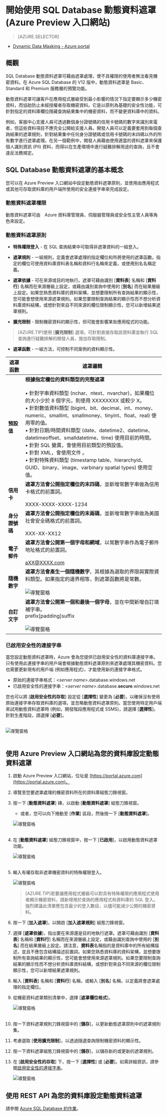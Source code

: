 <properties 
   pageTitle="開始使用 SQL Database 動態資料遮罩 (Azure Preview 入口網站)" 
   description="如何開始在 Azure Preview 入口網站中使用 SQL 資料庫動態資料遮罩" 
   services="sql-database" 
   documentationCenter="" 
   authors="nadavhelfman"
   manager="jeffreyg" 
   editor="v-romcal"/>

<tags
   ms.service="sql-database"
   ms.devlang="NA"
   ms.topic="article"
   ms.tgt_pltfrm="NA"
   ms.workload="data-services" 
   ms.date="04/02/2015"
   ms.author="nadavh; ronmat; v-romcal; sstein"/>

# 開始使用 SQL Database 動態資料遮罩 (Azure Preview 入口網站)

> [AZURE.SELECTOR]
- [Dynamic Data Masking - Azure portal](sql-database-dynamic-data-masking-get-started-portal.md)

## 概觀

SQL Database 動態資料遮罩可藉由遮罩處理，使不具權限的使用者無法看見機密資料。在 Azure SQL Database 的 V12 版中，動態資料遮罩是 Basic、Standard 和 Premium 服務層的預覽功能。

動態資料遮罩可讓客戶在應用程式層級受到最小影響的情況下指定要顯示多少機密資料，而協助防止未經授權者存取機密資料。它是以原則為基礎的安全性功能，可針對指定的資料庫欄位隱藏查詢結果集中的機密資料，而不變更資料庫中的資料。

例如，客服中心支援人員可透過數個身分證號碼的信用卡號碼的數字來識別來電者，但這些資料項目不應完全公開給支援人員。開發人員可以定義要套用到每個查詢結果的遮罩規則，針對結果集中任何身分證號碼或信用卡號碼的末四碼以外的所有數字進行遮罩處理。在另一個範例中，開發人員藉由使用適當的資料遮罩來保護個人識別資訊 (PII) 資料，而得以在生產環境中進行疑難排解用途的查詢，且不會違反法務規定。

## SQL Database 動態資料遮罩的基本概念

您可以在 Azure Preview 入口網站中設定動態資料遮罩原則，並使用由應用程式或其他可存取資料庫的用戶端所使用的安全連接字串來完成設定。

### 動態資料遮罩權限

動態資料遮罩可由　Azure 資料庫管理員、伺服器管理員或安全性主管人員等角色來設定。

### 動態資料遮罩原則

* **特殊權限登入** - 在 SQL 查詢結果中可取得非遮罩資料的一組登入。
  
* **遮罩規則** - 一組規則，定義會遮罩處理的指定欄位和所將使用的遮罩函數。指定的欄位可使用資料庫資料表名稱和資料行名稱來定義，或使用別名名稱定義。

* **遮罩依據** - 可在來源或目的地執行。遮罩可藉由識別 [**資料表**] 名稱和 [**資料行**] 名稱而在來源層級上設定，或藉由識別查詢中使用的 [**別名**] 而在結果層級上設定。如果您熟悉資料庫的資料架構，並想要限制所有查詢結果的顯示性，您可能會想使用來源遮罩規則。如果您要限制查詢結果的顯示性而不想分析資料庫資料結構，或想針對來自不同來源的欄位限制顯示性，您可以新增結果遮罩規則。
  
* **擴充限制** - 限制機密資料的顯示性，但可能會影響某些應用程式的功能。

>[AZURE.TIP]使用 [**擴充限制**] 選項，可針對直接存取該資料庫並執行 SQL 查詢進行疑難排解的開發人員，施加存取限制。

* **遮罩函數** - 一組方法，可控制不同案例的資料顯示性。

| 遮罩函數 | 遮罩邏輯 |
|----------|---------------|
| **預設值** |**根據指定欄位的資料類型的完整遮罩**<br/><br/>• 針對字串資料類型 (nchar、ntext、nvarchar)，如果欄位的大小少於 8 個字元，則使用 XXXXXXXX 或較少 X。<br/>• 針對數值資料類型 (bigint、bit、decimal、int、money、numeric、smallint、smallmoney、tinyint、float、real) 使用零的值。<br/>• 針對日期/時間資料類型 (date、datetime2、datetime、datetimeoffset、smalldatetime、time) 使用目前的時間。<br/>• 針對 SQL 變異，會使用目前類型的預設值。<br/>• 針對 XML，會使用文件 <masked/>。<br/>• 針對特殊資料類型 (timestamp table、hierarchyid、GUID、binary、image、varbinary spatial types) 使用空值。
| **信用卡** |**遮罩方法會公開指定欄位的末四碼**，並新增常數字串做為信用卡格式的前置詞。<br/><br/>XXXX-XXXX-XXXX-1234|
| **身分證號碼** |**遮罩方法會公開指定欄位的末兩碼**，並新增常數字串做為美國社會安全碼格式的前置詞。<br/><br/>XXX-XX-XX12 |
| **電子郵件** | **遮罩方法會公開第一個字母和網域**，以常數字串作為電子郵件地址格式的前置詞。<br/><br/>aXX@XXXX.com |
| **隨機數字** | **遮罩方法會產生一個隨機數字**，其根據為選取的界限與實際資料類型。如果指定的邊界相等，則遮罩函數將是常數。<br/><br/>![導覽窗格][Image1] |
| **自訂文字** | **遮罩方法會公開第一個和最後一個字母**，並在中間新增自訂填補字串。<br/>prefix[padding]suffix<br/><br/>![導覽窗格][Image2] |

  
<a name="Anchor1"></a>
### 已啟用安全性的連接字串

當您設定動態資料遮罩時，Azure 會為您提供已啟用安全性的資料庫連接字串。只有使用此連接字串的用戶端會根據動態資料遮罩原則來遮罩處理其機密資料。您也需要更新現有的用戶端 (例如應用程式)，才能使用新的連接字串格式。

* 原始的連接字串格式：<*server name*>.database.windows.net
* 已啟用安全性的連接字串：<*server name*>.database.**secure**.windows.net

您也可以將 [**啟用安全性的存取**] 設定從 [**選擇性**] 變更為 [**必要**]，以確保沒有使用原始連接字串存取資料庫的選項，並忽略動態資料遮罩原則。當您使用特定用戶端來試用動態資料遮罩時 (例如，開發階段應用程式或 SSMS)，請選擇 [**選擇性**]。針對生產階段，請選擇 [**必要**]。<br/><br/>

![導覽窗格][Image3]<br/><br/>

## 使用 Azure Preview 入口網站為您的資料庫設定動態資料遮罩

1. 啟動 Azure Preview 入口網站，位址是 [https://portal.azure.com](https://portal.azure.com)。
	 
2. 導覽至您要遮罩處理的機密資料所在的資料庫組態刀鋒視窗。
	
3. 按一下 [**動態資料遮罩**] 磚，以啟動 [**動態資料遮罩**] 組態刀鋒視窗。

	* 或者，您可以向下捲動至 [**作業**] 區段，然後按一下 [**動態資料遮罩**]。
	 
	![導覽窗格][Image4]<br/><br/>

4. 在 [**動態資料遮罩**] 組態刀鋒視窗中，按一下 [**已啟用**]，以啟用動態資料遮罩功能。

	![導覽窗格][Image5]<br/><br/>

5. 輸入有權存取非遮罩機密資料的特殊權限登入。
 
	![導覽窗格][Image6]

	>[AZURE.TIP]若要讓應用程式層級可以對具有特殊權限的應用程式使用者顯示機密資料，請新增用於查詢的應用程式和資料庫的 SQL 登入。強烈建議此清單應包含最少的登入數目，以儘可能減少公開的機密資料。

6. 按一下 [**加入遮罩**]，以開啟 [**加入遮罩規則**] 組態刀鋒視窗。
	
7. 選擇 [**遮罩依據**]，指出要在來源還是目的地執行遮罩。遮罩可藉由識別 [**資料表**] 名稱和 [**資料行**] 名稱而在來源層級上設定，或藉由識別查詢中使用的 [**別名**] 而在結果層級上設定。請注意，**資料表**名稱指的是資料庫中的所有結構描述，並且不應包含結構描述前置詞。如果您熟悉資料庫的資料架構，並想要限制所有查詢結果的顯示性，您可能會想使用來源遮罩規則。如果您要限制查詢結果的顯示性而不想分析資料庫資料結構，或想針對來自不同來源的欄位限制顯示性，您可以新增結果遮罩規則。

8. 輸入 [**資料表**] 名稱和 [**資料行**] 名稱，或輸入 [**別名**] 名稱，以定義將會遮罩處理的指定欄位。

9. 從機密資料遮罩類別清單中，選擇 [**遮罩欄位格式**]。

	![導覽窗格][Image7]<br/><br/>

10. 按一下資料遮罩規則刀鋒視窗中的 [**儲存**]，以更新動態遮罩原則中的遮罩規則集。

11. 考慮選取 [**使用擴充限制**]，以透過隨選查詢限制機密資料的顯示性。

12. 按一下資料遮罩組態刀鋒視窗中的 [**儲存**]，以儲存新的或更新的遮罩規則。

13. 在 [**啟用安全性的存取**] 下，按一下 [**選擇性**] 或 [**必要**]。如需詳細資訊，請參閱[啟用安全性的連接字串](#Anchor1)。

	![導覽窗格][Image8]
	
## 使用 REST API 為您的資料庫設定動態資料遮罩

請參閱 [Azure SQL Database 的作業](https://msdn.microsoft.com/library/dn505719.aspx)。

[Image1]: ./media/sql-database-dynamic-data-masking-get-started/1_DDM_Random_number.png
[Image2]: ./media/sql-database-dynamic-data-masking-get-started/2_DDM_Custom_text.png
[Image3]: ./media/sql-database-dynamic-data-masking-get-started/3_DDM_Current_Preview.png
[Image4]: ./media/sql-database-dynamic-data-masking-get-started/4_DDM_Activation.png
[Image5]: ./media/sql-database-dynamic-data-masking-get-started/5_DMM_Policy_Tile.png
[Image6]: ./media/sql-database-dynamic-data-masking-get-started/6_DDM_Privileged_Logins.png
[Image7]: ./media/sql-database-dynamic-data-masking-get-started/7_DDM_Add_Masking_Rule.png
[Image8]: ./media/sql-database-dynamic-data-masking-get-started/8_DDM_Security_Enabled_Access.png
 

<!---HONumber=July15_HO2-->